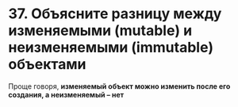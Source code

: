 # 37. Объясните разницу между изменяемыми (mutable) и неизменяемыми (immutable) объектами

Проще говоря, **изменяемый объект можно изменить после его создания, а неизменяемый – нет**

